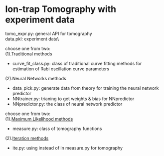# Ion-trap Tomography with experiment data
tomo_expr.py: general API for tomography\
data.pkl: experiment data\

choose one from two:\
(1).Traditional methods
* curve_fit_class.py: class of traditional curve fitting methods for estimation of Rabi oscillation curve parameters 

(2).Neural Networks methods
* data_pick.py: generate data from theory for training the neural network predictor
* NNtrainer.py: trianing to get weights & bias for NNpredictor
* NNpredictor.py: the class of neural network predictor


choose one from two:\
(1).[Maximum Likelihood methods](https://arxiv.org/abs/1605.05039)
* measure.py: class of tomography functions

(2).[Iteration methods](https://arxiv.org/abs/quant-ph/0009093)
* ite.py: using  instead of in measure.py for tomography
